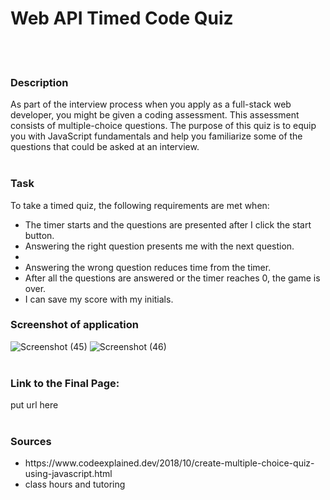 <h1>Web API Timed Code Quiz</h1>
<br><br>
<h3>Description</h3>
As part of the interview process when you apply as a full-stack web developer, you might be given a coding assessment. This assessment consists of multiple-choice questions. The purpose of this quiz is to equip you with JavaScript fundamentals and help you familiarize some of the questions that could be asked at an interview.
<br><br>
<h3>Task</h3>
To take a timed quiz, the following requirements are met when:
<ul>
<li>The timer starts and the questions are presented after I click the start button.</li>
<li>Answering the right question presents me with the next question.</li>
<li><li>Answering the wrong question reduces time from the timer.</li>
<li>After all the questions are answered or the timer reaches 0, the game is over.</li>
<li>I can save my score with my initials.</li>
</ul>
<h3>Screenshot of application</h3>

![Screenshot (45)](https://user-images.githubusercontent.com/108432711/184723984-a5c066f2-3058-4086-9455-f9db9b0a3606.png)
![Screenshot (46)](https://user-images.githubusercontent.com/108432711/184724122-3e1b379e-74cb-41c3-aec5-a2977a1f3106.png)
<br><br>
<h3>Link to the Final Page:</h3>
put url here
<br><br>
<h3>Sources</h3>
<ul>
  <li> https://www.codeexplained.dev/2018/10/create-multiple-choice-quiz-using-javascript.html</li>
  <li> class hours and tutoring</li>
 </ul>
